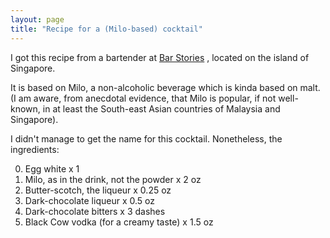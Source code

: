 ```yaml
---
layout: page
title: "Recipe for a (Milo-based) cocktail"
---
```


I got this recipe from a bartender at [Bar Stories](https://www.facebook.com/pg/barstories.sg/)
, located on the island of 
Singapore.

It is based on Milo,  a non-alcoholic beverage which is kinda based on malt.
(I am aware, from anecdotal evidence, that Milo is popular, if not well-known,
 in at least the South-east Asian countries of Malaysia and Singapore).

I didn't manage to get the name for this cocktail. Nonetheless, the ingredients:

0.  Egg white x 1 
2. Milo, as in the drink, not the powder x 2 oz 
3. Butter-scotch, the liqueur x 0.25 oz 
4. Dark-chocolate liqueur x 0.5 oz 
5. Dark-chocolate bitters x 3 dashes
6. Black Cow vodka (for a creamy taste) x 1.5 oz

